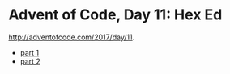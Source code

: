 # Advent of Code, Day 11: Hex Ed

http://adventofcode.com/2017/day/11.

* [part 1](https://github.com/JPry/advent-of-code/blob/master/src/y2017/day11/part1.php)
* [part 2](https://github.com/JPry/advent-of-code/blob/master/src/y2017/day11/part2.php)
